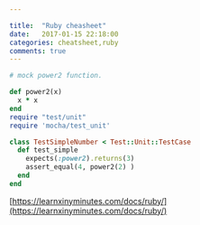 ```yaml
---

title:  "Ruby cheasheet"
date:   2017-01-15 22:18:00
categories: cheatsheet,ruby
comments: true
---
```


```ruby
# mock power2 function.

def power2(x)
  x * x
end
require "test/unit"
require 'mocha/test_unit'

class TestSimpleNumber < Test::Unit::TestCase
  def test_simple
    expects(:power2).returns(3)
    assert_equal(4, power2(2) )
  end
end
```

[https://learnxinyminutes.com/docs/ruby/](https://learnxinyminutes.com/docs/ruby/)

